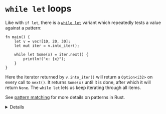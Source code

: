 # `while let` loops

Like with `if let`, there is a [`while let`](https://doc.rust-lang.org/reference/expressions/loop-expr.html#predicate-pattern-loops)
variant which repeatedly tests a value against a pattern:

```rust,editable
fn main() {
    let v = vec![10, 20, 30];
    let mut iter = v.into_iter();

    while let Some(x) = iter.next() {
        println!("x: {x}");
    }
}
```

Here the iterator returned by `v.into_iter()` will return a `Option<i32>` on every
call to `next()`. It returns `Some(x)` until it is done, after which it will
return `None`. The `while let` lets us keep iterating through all items.

See [pattern matching](../pattern-matching.md) for more details on patterns in
Rust.

<details>

- Point out that the `while let` loop will keep going as long as the value matches the pattern.
- You could rewrite the `while let` loop as an infinite loop with an if statement that breaks when there is no value to unwrap for `iter.next()`. The `while let` provides syntactic sugar for the above scenario.

</details>
